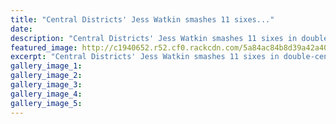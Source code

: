 ```yaml
---
title: "Central Districts' Jess Watkin smashes 11 sixes..."
date: 
description: "Central Districts' Jess Watkin smashes 11 sixes in double-century at national under-21 tourney..."
featured_image: http://c1940652.r52.cf0.rackcdn.com/5a84ac84b8d39a42a4000626/Jessica-Watkins-stuff-17-dec-2017.jpg
excerpt: "Central Districts' Jess Watkin smashes 11 sixes in double-century at national under-21 tourney."
gallery_image_1: 
gallery_image_2: 
gallery_image_3: 
gallery_image_4: 
gallery_image_5: 
---
```

